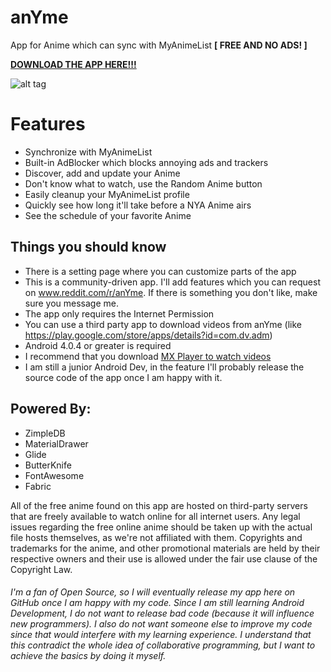# anYme
App for Anime which can sync with MyAnimeList **[ FREE AND NO ADS! ]**

[**DOWNLOAD THE APP HERE!!!**](https://github.com/zunjae/anyme_download/releases/download/DownloadLink/anYme.apk)


![alt tag](https://github.com/zunjae/anYme/blob/master/cover.png?raw=true)


# Features

* Synchronize with MyAnimeList
* Built-in AdBlocker which blocks annoying ads and trackers
* Discover, add and update your Anime
* Don't know what to watch, use the Random Anime button
* Easily cleanup your MyAnimeList profile
* Quickly see how long it'll take before a NYA Anime airs
* See the schedule of your favorite Anime


## Things you should know

* There is a setting page where you can customize parts of the app
* This is a community-driven app. I'll add features which you can request on www.reddit.com/r/anYme. If there is something you don't like, make sure you message me.
* The app only requires the Internet Permission
* You can use a third party app to download videos from anYme (like https://play.google.com/store/apps/details?id=com.dv.adm)
* Android 4.0.4 or greater is required
* I recommend that you download [MX Player to watch videos](https://play.google.com/store/apps/details?id=com.mxtech.videoplayer.ad)
* I am still a junior Android Dev, in the feature I'll probably release the source code of the app once I am happy with it.

## Powered By:

* ZimpleDB
* MaterialDrawer
* Glide
* ButterKnife
* FontAwesome
* Fabric

All of the free anime found on this app are hosted on third-party servers that are freely available to watch online for all internet users. Any legal issues regarding the free online anime should be taken up with the actual file hosts themselves, as we're not affiliated with them. Copyrights and trademarks for the anime, and other promotional materials are held by their respective owners and their use is allowed under the fair use clause of the Copyright Law.

###### I'm a fan of Open Source, so I will eventually release my app here on GitHub once I am happy with my code. Since I am still learning Android Development, I do not want to release bad code (because it will influence new programmers). I also do not want someone else to improve my code since that would interfere with my learning experience. I understand that this contradict the whole idea of collaborative programming, but I want to achieve the basics by doing it myself.

